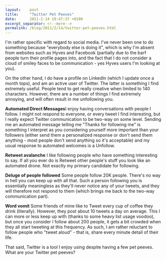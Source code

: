 ```yaml
---
layout:    post
title:     "Twitter Pet Peeves"
date:      2011-2-14 19:47:37 +0100
excerpt_separator: <!--more-->
permalink: /blog/2011/2/14/twitter-pet-peeves.html
---
```


I'm rather specific with regard to social media. I've never been one to do something because &quot;everybody else is doing it&quot;, which is why I'm absent from websites such as Hyves and Facebook (partially due to the barf people turn their profile pages into, and the fact that I do not consider a cloud of smiley faces to be communication - yes Hyves users I'm looking at you).

<!--more-->
On the other hand, I do have a profile on LinkedIn (which I update once a month tops), and am an active user of Twitter. The latter is something I find extremely useful. People tend to get really creative when limited to 140 characters. However, there are a number of things I find extremely annoying, and will often result in me unfollowing you.

**Automated Direct Messages**I enjoy having conversations with people I follow. I might not respond to everyone, or every tweet I find interesting, but I really expect Twitter communication to be two-way on some level. Sending me an automated message telling me &quot;Thanks for following me&quot; is something I interpret as you considering yourself more important than your followers (either send them a personalized response or don't send them anything - most people don't send anything so it's acceptable) and my usual response to automated welcomes is a Unfollow.

**Retweet avalanche**
I like following people who have something interesting to say. If all you ever do is Retweet other people's stuff you look like an automated drone. Not exactly my primary candidate for following.

**Deluge of people followed**
Some people follow 20K people. There's no way in hell you can keep up with all that. Such a person following you is essentially meaningless as they'll never notice any of your tweets, and they will therefore not respond to them (which brings me back to the two-way communication part).

**Word vomit**
Some friends of mine like to Tweet every cup of coffee they drink (literally). However, they post about 10 tweets a day on average. This I can more or less keep up with (thanks to some heavy list usage voodoo), but once you consider I follow about 200 people, it gets a bit crowded when they all start tweeting at this frequency. As such, I am rather reluctant to follow people who &quot;tweet aloud&quot; - that is, share every minute detail of their life.

That said, Twitter is a tool I enjoy using despite having a few pet peeves. What are your Twitter pet peeves?